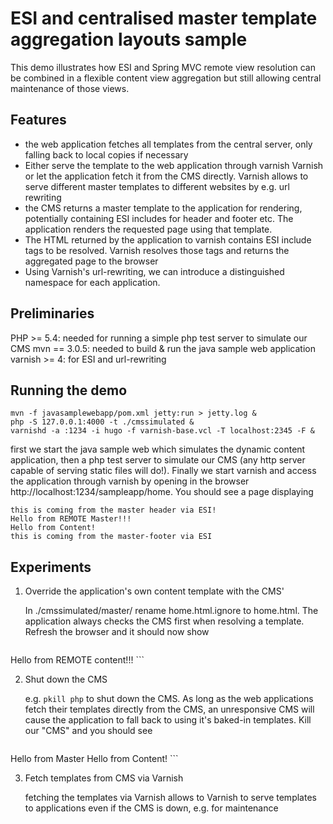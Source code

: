 
# ESI and centralised master template aggregation layouts sample ####

This demo illustrates how ESI and Spring MVC remote view resolution can be combined in a flexible content view aggregation but still allowing central maintenance of those views.

## Features

* the web application fetches all templates from the central server, only falling back to local copies if necessary
* Either serve the template to the web application through varnish Varnish or let the application fetch it from the CMS directly. Varnish allows to serve different master templates to different websites by e.g. url rewriting
* the CMS returns a master template to the application for rendering, potentially containing ESI includes for header and footer etc. The application renders the requested page using that template.
* The HTML returned by the application to varnish contains ESI include tags to be resolved. Varnish resolves those tags and returns the aggregated page to the browser
* Using Varnish's url-rewriting, we can introduce a distinguished namespace for each application.

## Preliminaries

PHP >= 5.4: needed for running a simple php test server to simulate our CMS
mvn == 3.0.5: needed to build & run the java sample web application
varnish >= 4: for ESI and url-rewriting

## Running the demo

```
mvn -f javasamplewebapp/pom.xml jetty:run > jetty.log &
php -S 127.0.0.1:4000 -t ./cmssimulated &
varnishd -a :1234 -i hugo -f varnish-base.vcl -T localhost:2345 -F &
```

first we start the java sample web which simulates the dynamic content application, then a php test server to simulate our CMS (any http server capable of serving static files will do!). Finally we start varnish and access the application through varnish by opening in the browser http://localhost:1234/sampleapp/home. You should see a page displaying

```
this is coming from the master header via ESI!
Hello from REMOTE Master!!!
Hello from Content!
this is coming from the master-footer via ESI
```

## Experiments

1. Override the application's own content template with the CMS'

	In ./cmssimulated/master/ rename home.html.ignore to home.html. The application always checks the CMS first when resolving a template. Refresh the browser and it should now show  
	
	```
Hello from REMOTE content!!!
	```

2. Shut down the CMS
	
	e.g. `pkill php` to shut down the CMS. As long as the web applications fetch their templates directly from the CMS, an unresponsive CMS will cause the application to fall back to using it's baked-in templates. Kill our "CMS" and you should see
	
	```
Hello from Master
Hello from Content!
	```

3. Fetch templates from CMS via Varnish

	fetching the templates via Varnish allows to Varnish to serve templates to applications even if the CMS is down, e.g. for maintenance
